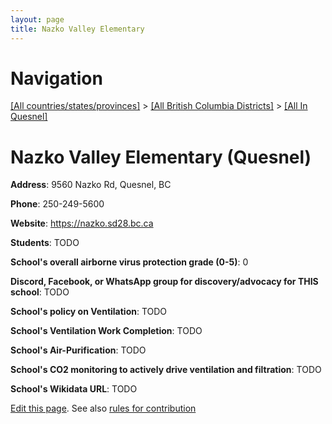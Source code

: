 ```yaml
---
layout: page
title: Nazko Valley Elementary
---
```

# Navigation

[[All countries/states/provinces]](../../..) > [[All British Columbia Districts]](../..) > [[All In Quesnel]](..)

# Nazko Valley Elementary (Quesnel)

**Address**: 9560 Nazko Rd, Quesnel, BC

**Phone**: 250-249-5600

**Website**: <https://nazko.sd28.bc.ca>

**Students**: TODO

**School's overall airborne virus protection grade (0-5)**: 0

**Discord, Facebook, or WhatsApp group for discovery/advocacy for THIS school**: TODO

**School's policy on Ventilation**: TODO

**School's Ventilation Work Completion**: TODO

**School's Air-Purification**: TODO

**School's CO2 monitoring to actively drive ventilation and filtration**: TODO

**School's Wikidata URL**: TODO


[Edit this page](https://github.com/ventilate-schools/BC/edit/main/./Quesnel/Nazko_Valley_Elementary.md). See also [rules for contribution](../../../contribution-rules/)
